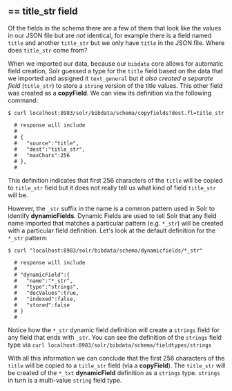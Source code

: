 ## == title_str field

Of the fields in the schema there are a few of them that look like the values in our JSON file but are *not* identical, for example there is a field named `title` and another `title_str` but we only have `title` in the JSON file. Where does `title_str` come from?

When we imported our data, because our `bibdata` core allows for automatic field creation, Solr guessed a type for the `title` field based on the data that we imported and assigned it `text_general` but *it also created a separate field* (`title_str`) to store a `string` version of the title values. This other field was created as a **copyField**. We can view its definition via the following command:

```
$ curl localhost:8983/solr/bibdata/schema/copyfields?dest.fl=title_str

  # response will include
  #
  # {
  #   "source":"title",
  #   "dest":"title_str",
  #   "maxChars":256
  # },
  #
```

This definition indicates that first 256 characters of the `title` will be copied to `title_str` field but it does not really tell us what kind of field `title_str` will be.

However, the `_str` suffix in the name is a common pattern used in Solr to identify **dynamicFields**. Dynamic Fields are used to tell Solr that any field name imported that matches a particular pattern (e.g. `*_str`) will be created with a particular field definition. Let's look at the default definition for the `*_str` pattern:

```
$ curl "localhost:8983/solr/bibdata/schema/dynamicfields/*_str"

  # response will include
  #
  # "dynamicField":{
  #   "name":"*_str",
  #   "type":"strings",
  #   "docValues":true,
  #   "indexed":false,
  #   "stored":false
  # }
  #
```

Notice how the `*_str` dynamic field definition will create a `strings` field for any field that ends with `_str`. You can see the definition of the `strings` field type via `curl localhost:8983/solr/bibdata/schema/fieldtypes/strings`

With all this information we can conclude that the first 256 characters of the `title` will be copied to a `title_str` field (via a **copyField**). The `title_str` will be created of the `*_txt` **dynamicField** definition as a `strings` type. `strings` in turn is a multi-value `string` field type.
